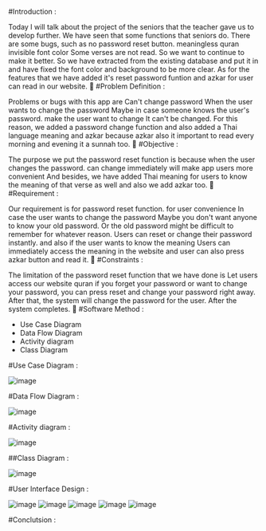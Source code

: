 #Introduction :

Today I will talk about the project of the seniors that the teacher gave us to develop further. We have seen that some functions that seniors do. There are some bugs, such as no password reset button. meaningless quran invisible font color Some verses are not read. So we want to continue to make it better. So we have extracted from the existing database and put it in and have fixed the font color and background to be more clear.
As for the features that we have added it's reset password funtion and azkar for user can read in our website.

#Problem Definition :

Problems or bugs with this app are Can't change password When the user wants to change the password Maybe in case someone knows the user's password. make the user want to change It can't be changed. For this reason, we added a password change function and also added a Thai language meaning and azkar because azkar also it important to read every morning and evening it a sunnah too.

#Objective :

The purpose we put the password reset function is because when the user changes the password. can change immediately will make app users more convenient And besides, we have added Thai meaning for users to know the meaning of that verse as well and also we add azkar too.

#Requirement :

Our requirement is for password reset function. for user convenience In case the user wants to change the password Maybe you don't want anyone to know your old password. Or the old password might be difficult to remember for whatever reason. Users can reset or change their password instantly. and also if the user wants to know the meaning Users can immediately access the meaning in the website and user can also press azkar button and read it.

#Constraints :

The limitation of the password reset function that we have done is Let users access our website quran if you forget your password or want to change your password, you can press reset and change your password right away. After that, the system will change the password for the user. After the system completes.

#Software Method :

- Use Case Diagram 
- Data Flow Diagram
- Activity diagram
- Class Diagram


#Use Case Diagram :

![image](https://user-images.githubusercontent.com/96815487/196363262-c7f6abba-1ef9-4c3d-90eb-cf8ebd4ce107.png)



#Data Flow Diagram :

![image](https://user-images.githubusercontent.com/96815487/196363323-4a0fb2f9-4e2e-4ebc-9d7d-96c6a4238afc.png)


#Activity diagram :

![image](https://user-images.githubusercontent.com/96815487/196363416-5467a766-a7a7-47cd-b427-e7dbaa662fc2.png)


##Class Diagram :

![image](https://user-images.githubusercontent.com/96815487/196363500-7fdf9f1b-40cb-42bb-ac4f-5e7129ebfb33.png)




#User Interface Design :

![image](https://user-images.githubusercontent.com/96815487/196363754-f637c1f7-5598-4f61-b578-cf68245a1a15.png)
![image](https://user-images.githubusercontent.com/96815487/196363877-81eaa878-fccc-47d3-8943-2f737debcc3e.png)
![image](https://user-images.githubusercontent.com/96815487/196363960-b7d6cf59-2083-4bf6-9d77-70ada36a6b26.png)
![image](https://user-images.githubusercontent.com/96815487/196364057-c84d1add-fa8a-482d-ab9a-c9661cb4f9fe.png)
![image](https://user-images.githubusercontent.com/96815487/196364206-899106a3-845e-4087-bc5f-f1d10ae10300.png)

#Conclutsion :
